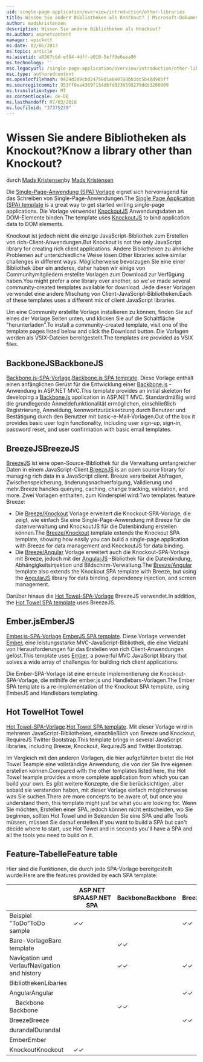 ```yaml
---
uid: single-page-application/overview/introduction/other-libraries
title: Wissen Sie andere Bibliotheken als Knockout? | Microsoft-Dokumentation
author: madskristensen
description: Wissen Sie andere Bibliotheken als Knockout?
ms.author: aspnetcontent
manager: wpickett
ms.date: 02/05/2013
ms.topic: article
ms.assetid: a8367c6d-ef94-4dff-a010-5eff9e6eea96
ms.technology: ''
msc.legacyurl: /single-page-application/overview/introduction/other-libraries
msc.type: authoredcontent
ms.openlocfilehash: 0424d209cbd24756d1a840788bb3dc5b48d905ff
ms.sourcegitcommit: 953ff9ea4369f154d6fd0239599279ddd3280009
ms.translationtype: MT
ms.contentlocale: de-DE
ms.lasthandoff: 07/03/2018
ms.locfileid: "37375239"
---
```

<a name="know-a-library-other-than-knockout"></a><span data-ttu-id="97c5e-104">Wissen Sie andere Bibliotheken als Knockout?</span><span class="sxs-lookup"><span data-stu-id="97c5e-104">Know a library other than Knockout?</span></span>
====================
<span data-ttu-id="97c5e-105">durch [Mads Kristensen](https://github.com/madskristensen)</span><span class="sxs-lookup"><span data-stu-id="97c5e-105">by [Mads Kristensen](https://github.com/madskristensen)</span></span>

<span data-ttu-id="97c5e-106">Die [Single-Page-Anwendung (SPA) Vorlage](knockoutjs-template.md) eignet sich hervorragend für das Schreiben von Single-Page-Anwendungen.</span><span class="sxs-lookup"><span data-stu-id="97c5e-106">The [Single Page Application (SPA) template](knockoutjs-template.md) is a great way to get started writing single-page applications.</span></span> <span data-ttu-id="97c5e-107">Die Vorlage verwendet [KnockoutJS](http://knockoutjs.com/) Anwendungsdaten an DOM-Elemente binden.</span><span class="sxs-lookup"><span data-stu-id="97c5e-107">The template uses [KnockoutJS](http://knockoutjs.com/) to bind application data to DOM elements.</span></span>

<span data-ttu-id="97c5e-108">Knockout ist jedoch nicht die einzige JavaScript-Bibliothek zum Erstellen von rich-Client-Anwendungen.</span><span class="sxs-lookup"><span data-stu-id="97c5e-108">But Knockout is not the only JavaScript library for creating rich client applications.</span></span> <span data-ttu-id="97c5e-109">Andere Bibliotheken zu ähnliche Problemen auf unterschiedliche Weise lösen.</span><span class="sxs-lookup"><span data-stu-id="97c5e-109">Other libraries solve similar challenges in different ways.</span></span> <span data-ttu-id="97c5e-110">Möglicherweise bevorzugen Sie eine einer Bibliothek über ein anderes, daher haben wir einige von Communitymitgliedern erstellte Vorlagen zum Download zur Verfügung haben.</span><span class="sxs-lookup"><span data-stu-id="97c5e-110">You might prefer a one library over another, so we've made several community-created templates available for download.</span></span> <span data-ttu-id="97c5e-111">Jede dieser Vorlagen verwendet eine andere Mischung von Client-JavaScript-Bibliotheken.</span><span class="sxs-lookup"><span data-stu-id="97c5e-111">Each of these templates uses a different mix of client JavaScript libraries.</span></span>

<span data-ttu-id="97c5e-112">Um eine Community erstellte Vorlage installieren zu können, finden Sie auf eines der Vorlage Seiten unten, und klicken Sie auf die Schaltfläche "herunterladen".</span><span class="sxs-lookup"><span data-stu-id="97c5e-112">To install a community-created template, visit one of the template pages listed below and click the Download button.</span></span> <span data-ttu-id="97c5e-113">Die Vorlagen werden als VSIX-Dateien bereitgestellt.</span><span class="sxs-lookup"><span data-stu-id="97c5e-113">The templates are provided as VSIX files.</span></span>

## <a name="backbonejs"></a><span data-ttu-id="97c5e-114">BackboneJS</span><span class="sxs-lookup"><span data-stu-id="97c5e-114">BackboneJS</span></span>

<span data-ttu-id="97c5e-115">[Backbone.js-SPA-Vorlage](../templates/backbonejs-template.md).</span><span class="sxs-lookup"><span data-stu-id="97c5e-115">[Backbone.js SPA template](../templates/backbonejs-template.md).</span></span> <span data-ttu-id="97c5e-116">Diese Vorlage enthält einen anfänglichen Gerüst für die Entwicklung einer [Backbone.js](http://backbonejs.org/) -Anwendung in ASP.NET MVC.</span><span class="sxs-lookup"><span data-stu-id="97c5e-116">This template provides an initial skeleton for developing a [Backbone.js](http://backbonejs.org/) application in ASP.NET MVC.</span></span> <span data-ttu-id="97c5e-117">Standardmäßig wird die grundlegende Anmeldefunktionalität ermöglichen, einschließlich Registrierung, Anmeldung, kennwortzurücksetzung durch Benutzer und Bestätigung durch den Benutzer mit basic-e-Mail-Vorlagen.</span><span class="sxs-lookup"><span data-stu-id="97c5e-117">Out of the box it provides basic user login functionality, including user sign-up, sign-in, password reset, and user confirmation with basic email templates.</span></span>

## <a name="breezejs"></a><span data-ttu-id="97c5e-118">BreezeJS</span><span class="sxs-lookup"><span data-stu-id="97c5e-118">BreezeJS</span></span>

<span data-ttu-id="97c5e-119">[BreezeJS](http://www.breezejs.com/?utm_source=ms-spa) ist eine open-Source-Bibliothek für die Verwaltung umfangreicher Daten in einem JavaScript-Client.</span><span class="sxs-lookup"><span data-stu-id="97c5e-119">[BreezeJS](http://www.breezejs.com/?utm_source=ms-spa) is an open source library for managing rich data in a JavaScript client.</span></span> <span data-ttu-id="97c5e-120">Breeze verarbeitet Abfragen, Zwischenspeicherung, änderungsnachverfolgung, Validierung und mehr.</span><span class="sxs-lookup"><span data-stu-id="97c5e-120">Breeze handles querying, caching, change tracking, validation, and more.</span></span> <span data-ttu-id="97c5e-121">Zwei Vorlagen enthalten, zum Kinderspiel wird:</span><span class="sxs-lookup"><span data-stu-id="97c5e-121">Two templates feature Breeze:</span></span>

- <span data-ttu-id="97c5e-122">Die [Breeze/Knockout](../templates/breezeknockout-template.md) Vorlage erweitert die Knockout-SPA-Vorlage, die zeigt, wie einfach Sie eine Single-Page-Anwendung mit Breeze für die datenverwaltung und KnockoutJS für die Datenbindung erstellen können.</span><span class="sxs-lookup"><span data-stu-id="97c5e-122">The [Breeze/Knockout](../templates/breezeknockout-template.md) template extends the Knockout SPA template, showing how easily you can build a single-page application with Breeze for data management and KnockoutJS for data binding.</span></span>
- <span data-ttu-id="97c5e-123">Die [Breeze/Angular](../templates/breezeangular-template.md) Vorlage erweitert auch die Knockout-SPA-Vorlage mit Breeze, jedoch mit der [AngularJS](http://angularjs.org) -Bibliothek für die Datenbindung, Abhängigkeitsinjektion und Bildschirm-Verwaltung.</span><span class="sxs-lookup"><span data-stu-id="97c5e-123">The [Breeze/Angular](../templates/breezeangular-template.md) template also extends the Knockout SPA template with Breeze, but using the [AngularJS](http://angularjs.org) library for data binding, dependency injection, and screen management.</span></span>

<span data-ttu-id="97c5e-124">Darüber hinaus die [Hot Towel-SPA-Vorlage](../templates/hottowel-template.md) BreezeJS verwendet.</span><span class="sxs-lookup"><span data-stu-id="97c5e-124">In addition, the [Hot Towel SPA template](../templates/hottowel-template.md) uses BreezeJS.</span></span>

## <a name="emberjs"></a><span data-ttu-id="97c5e-125">Ember.js</span><span class="sxs-lookup"><span data-stu-id="97c5e-125">EmberJS</span></span>

<span data-ttu-id="97c5e-126">[Ember.js-SPA-Vorlage](../templates/emberjs-template.md).</span><span class="sxs-lookup"><span data-stu-id="97c5e-126">[EmberJS SPA template](../templates/emberjs-template.md).</span></span> <span data-ttu-id="97c5e-127">Diese Vorlage verwendet [Ember](http://emberjs.com/), eine leistungsstarke MVC-JavaScript-Bibliothek, die eine Vielzahl von Herausforderungen für das Erstellen von rich Client-Anwendungen gelöst.</span><span class="sxs-lookup"><span data-stu-id="97c5e-127">This template uses [Ember](http://emberjs.com/), a powerful MVC JavaScript library that solves a wide array of challenges for building rich client applications.</span></span>

<span data-ttu-id="97c5e-128">Die Ember-SPA-Vorlage ist eine erneute Implementierung die Knockout-SPA-Vorlage, die mithilfe der ember.js und Handlebars-Vorlagen.</span><span class="sxs-lookup"><span data-stu-id="97c5e-128">The Ember SPA template is a re-implementation of the Knockout SPA template, using EmberJS and Handlebars templating.</span></span>

## <a name="hot-towel"></a><span data-ttu-id="97c5e-129">Hot Towel</span><span class="sxs-lookup"><span data-stu-id="97c5e-129">Hot Towel</span></span>

<span data-ttu-id="97c5e-130">[Hot Towel-SPA-Vorlage](../templates/hottowel-template.md).</span><span class="sxs-lookup"><span data-stu-id="97c5e-130">[Hot Towel SPA template](../templates/hottowel-template.md).</span></span> <span data-ttu-id="97c5e-131">Mit dieser Vorlage wird in mehreren JavaScript-Bibliotheken, einschließlich von Breeze und Knockout, RequireJS Twitter Bootstrap.</span><span class="sxs-lookup"><span data-stu-id="97c5e-131">This template brings in several JavaScript libraries, including Breeze, Knockout, RequireJS and Twitter Bootstrap.</span></span>

<span data-ttu-id="97c5e-132">Im Vergleich mit den anderen Vorlagen, die hier aufgeführten bietet die Hot Towel Teample eine vollständige Anwendung, die von der Sie Ihre eigenen erstellen können.</span><span class="sxs-lookup"><span data-stu-id="97c5e-132">Compared with the other templates listed here, the Hot Towel teample provides a more complete application from which you can build your own.</span></span> <span data-ttu-id="97c5e-133">Es gibt weitere Konzepte, die Sie berücksichtigen, aber sobald sie verstanden haben, mit dieser Vorlage einfach möglicherweise was Sie suchen.</span><span class="sxs-lookup"><span data-stu-id="97c5e-133">There are more concepts to be aware of, but once you understand them, this template might just be what you are looking for.</span></span> <span data-ttu-id="97c5e-134">Wenn Sie möchten, Erstellen einer SPA, jedoch können nicht entscheiden, wo Sie beginnen, sollten Hot Towel und in Sekunden Sie eine SPA und alle Tools müssen, müssen Sie darauf erstellen.</span><span class="sxs-lookup"><span data-stu-id="97c5e-134">If you want to build a SPA but can't decide where to start, use Hot Towel and in seconds you'll have a SPA and all the tools you need to build on it.</span></span>

## <a name="feature-table"></a><span data-ttu-id="97c5e-135">Feature-Tabelle</span><span class="sxs-lookup"><span data-stu-id="97c5e-135">Feature table</span></span>

<span data-ttu-id="97c5e-136">Hier sind die Funktionen, die durch jede SPA-Vorlage bereitgestellt wurde:</span><span class="sxs-lookup"><span data-stu-id="97c5e-136">Here are the features provided by each SPA template:</span></span>


|                        | <span data-ttu-id="97c5e-137">ASP.NET SPA</span><span class="sxs-lookup"><span data-stu-id="97c5e-137">ASP.NET SPA</span></span> | <span data-ttu-id="97c5e-138">Backbone</span><span class="sxs-lookup"><span data-stu-id="97c5e-138">Backbone</span></span> | <span data-ttu-id="97c5e-139">Breeze/Angular</span><span class="sxs-lookup"><span data-stu-id="97c5e-139">Breeze/Angular</span></span> | <span data-ttu-id="97c5e-140">Breeze/KO</span><span class="sxs-lookup"><span data-stu-id="97c5e-140">Breeze/KO</span></span> |  <span data-ttu-id="97c5e-141">Ember</span><span class="sxs-lookup"><span data-stu-id="97c5e-141">Ember</span></span>   | <span data-ttu-id="97c5e-142">Hot Towel</span><span class="sxs-lookup"><span data-stu-id="97c5e-142">Hot Towel</span></span> |
|------------------------|-------------|----------|----------------|-----------|----------|-----------|
|      <span data-ttu-id="97c5e-143">Beispiel "ToDo"</span><span class="sxs-lookup"><span data-stu-id="97c5e-143">ToDo sample</span></span>       |  <span data-ttu-id="97c5e-144">&#10003;</span><span class="sxs-lookup"><span data-stu-id="97c5e-144">&#10003;</span></span>   |          |    <span data-ttu-id="97c5e-145">&#10003;</span><span class="sxs-lookup"><span data-stu-id="97c5e-145">&#10003;</span></span>    | <span data-ttu-id="97c5e-146">&#10003;</span><span class="sxs-lookup"><span data-stu-id="97c5e-146">&#10003;</span></span>  | <span data-ttu-id="97c5e-147">&#10003;</span><span class="sxs-lookup"><span data-stu-id="97c5e-147">&#10003;</span></span> |           |
|     <span data-ttu-id="97c5e-148">Bare-Vorlage</span><span class="sxs-lookup"><span data-stu-id="97c5e-148">Bare template</span></span>      |             | <span data-ttu-id="97c5e-149">&#10003;</span><span class="sxs-lookup"><span data-stu-id="97c5e-149">&#10003;</span></span> |                |           |          | <span data-ttu-id="97c5e-150">&#10003;</span><span class="sxs-lookup"><span data-stu-id="97c5e-150">&#10003;</span></span>  |
| <span data-ttu-id="97c5e-151">Navigation und Verlauf</span><span class="sxs-lookup"><span data-stu-id="97c5e-151">Navigation and history</span></span> |             | <span data-ttu-id="97c5e-152">&#10003;</span><span class="sxs-lookup"><span data-stu-id="97c5e-152">&#10003;</span></span> |    <span data-ttu-id="97c5e-153">&#10003;</span><span class="sxs-lookup"><span data-stu-id="97c5e-153">&#10003;</span></span>    |           | <span data-ttu-id="97c5e-154">&#10003;</span><span class="sxs-lookup"><span data-stu-id="97c5e-154">&#10003;</span></span> | <span data-ttu-id="97c5e-155">&#10003;</span><span class="sxs-lookup"><span data-stu-id="97c5e-155">&#10003;</span></span>  |
|        <span data-ttu-id="97c5e-156">Bibliotheken</span><span class="sxs-lookup"><span data-stu-id="97c5e-156">Libaries</span></span>        |             |          |                |           |          |           |
|        <span data-ttu-id="97c5e-157">Angular</span><span class="sxs-lookup"><span data-stu-id="97c5e-157">Angular</span></span>         |             |          |    <span data-ttu-id="97c5e-158">&#10003;</span><span class="sxs-lookup"><span data-stu-id="97c5e-158">&#10003;</span></span>    |           |          |           |
|    <span data-ttu-id="97c5e-159">&#8195;Backbone</span><span class="sxs-lookup"><span data-stu-id="97c5e-159">&#8195;Backbone</span></span>     |             | <span data-ttu-id="97c5e-160">&#10003;</span><span class="sxs-lookup"><span data-stu-id="97c5e-160">&#10003;</span></span> |                |           |          |           |
|         <span data-ttu-id="97c5e-161">Breeze</span><span class="sxs-lookup"><span data-stu-id="97c5e-161">Breeze</span></span>         |             |          |    <span data-ttu-id="97c5e-162">&#10003;</span><span class="sxs-lookup"><span data-stu-id="97c5e-162">&#10003;</span></span>    | <span data-ttu-id="97c5e-163">&#10003;</span><span class="sxs-lookup"><span data-stu-id="97c5e-163">&#10003;</span></span>  |          | <span data-ttu-id="97c5e-164">&#10003;</span><span class="sxs-lookup"><span data-stu-id="97c5e-164">&#10003;</span></span>  |
|        <span data-ttu-id="97c5e-165">durandal</span><span class="sxs-lookup"><span data-stu-id="97c5e-165">Durandal</span></span>        |             |          |                |           |          | <span data-ttu-id="97c5e-166">&#10003;</span><span class="sxs-lookup"><span data-stu-id="97c5e-166">&#10003;</span></span>  |
|         <span data-ttu-id="97c5e-167">Ember</span><span class="sxs-lookup"><span data-stu-id="97c5e-167">Ember</span></span>          |             |          |                |           | <span data-ttu-id="97c5e-168">&#10003;</span><span class="sxs-lookup"><span data-stu-id="97c5e-168">&#10003;</span></span> |           |
|        <span data-ttu-id="97c5e-169">Knockout</span><span class="sxs-lookup"><span data-stu-id="97c5e-169">Knockout</span></span>        |  <span data-ttu-id="97c5e-170">&#10003;</span><span class="sxs-lookup"><span data-stu-id="97c5e-170">&#10003;</span></span>   |          |                | <span data-ttu-id="97c5e-171">&#10003;</span><span class="sxs-lookup"><span data-stu-id="97c5e-171">&#10003;</span></span>  |          | <span data-ttu-id="97c5e-172">&#10003;</span><span class="sxs-lookup"><span data-stu-id="97c5e-172">&#10003;</span></span>  |

